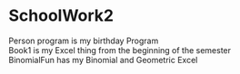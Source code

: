 # SchoolWork2
Person program is my birthday Program <br>
Book1 is my Excel thing from the beginning of the semester <br>
BinomialFun has my Binomial and Geometric Excel <br>
